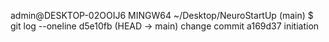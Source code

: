 admin@DESKTOP-02OOIJ6 MINGW64 ~/Desktop/NeuroStartUp (main)
$ git log --oneline
d5e10fb (HEAD -> main) change commit
a169d37 initiation
